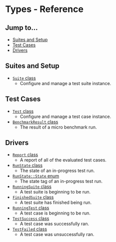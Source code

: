# Types - Reference

## Jump to...
- [Suites and Setup](#Suites-and-Setup)
- [Test Cases](#Test-Cases)
- [Drivers](#Drivers)

## Suites and Setup
- [`Suite` class](Suite.md)
  - Configure and manage a test suite instance.

## Test Cases
- [`Test` class](Test.md)
  - Configure and manage a test case instance.
- [`BenchmarkResult` class](BenchmarkResult.md)
  - The result of a micro benchmark run.

## Drivers
- [`Report` class](Report.md)
  - A report of all of the evaluated test cases.
- [`RunState` class](RunState.md)
  - The state of an in-progress test run.
- [`RunState::State` enum](RunState.State.md)
  - The state tag of an in-progress test run.
- [`RunningSuite` class](RunningSuite.md)
  - A test suite is beginning to be run.
- [`FinishedSuite` class](FinishedSuite.md)
  - A test suite has finished being run.
- [`RunningTest` class](RunningTest.md)
  - A test case is beginning to be run.
- [`TestSuccess` class](TestSuccess.md)
  - A test case was successfully ran.
- [`TestFailed` class](TestFailed.md)
  - A test case was unsuccessfully ran.
